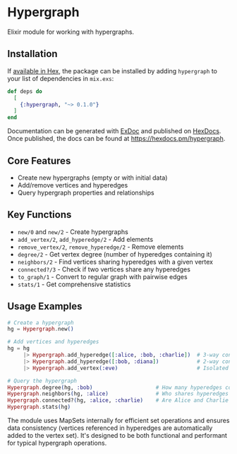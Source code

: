 # Hypergraph

Elixir module for working with hypergraphs.

## Installation

If [available in Hex](https://hex.pm/docs/publish), the package can be installed
by adding `hypergraph` to your list of dependencies in `mix.exs`:

```elixir
def deps do
  [
    {:hypergraph, "~> 0.1.0"}
  ]
end
```

Documentation can be generated with [ExDoc](https://github.com/elixir-lang/ex_doc)
and published on [HexDocs](https://hexdocs.pm). Once published, the docs can
be found at <https://hexdocs.pm/hypergraph>.

## Core Features

* Create new hypergraphs (empty or with initial data)
* Add/remove vertices and hyperedges
* Query hypergraph properties and relationships

## Key Functions

* `new/0` and `new/2` - Create hypergraphs
* `add_vertex/2`, `add_hyperedge/2` - Add elements
* `remove_vertex/2`, `remove_hyperedge/2` - Remove elements
* `degree/2` - Get vertex degree (number of hyperedges containing it)
* `neighbors/2` - Find vertices sharing hyperedges with a given vertex
* `connected?/3` - Check if two vertices share any hyperedges
* `to_graph/1` - Convert to regular graph with pairwise edges
* `stats/1` - Get comprehensive statistics

## Usage Examples

```elixir
# Create a hypergraph
hg = Hypergraph.new()

# Add vertices and hyperedges
hg = hg
     |> Hypergraph.add_hyperedge([:alice, :bob, :charlie])  # 3-way connection
     |> Hypergraph.add_hyperedge([:bob, :diana])            # 2-way connection
     |> Hypergraph.add_vertex(:eve)                         # Isolated vertex

# Query the hypergraph
Hypergraph.degree(hg, :bob)                    # How many hyperedges contain Bob?
Hypergraph.neighbors(hg, :alice)               # Who shares hyperedges with Alice?
Hypergraph.connected?(hg, :alice, :charlie)    # Are Alice and Charlie connected?
Hypergraph.stats(hg)      
```

The module uses MapSets internally for efficient set operations and ensures data consistency
(vertices referenced in hyperedges are automatically added to the vertex set). It's designed
to be both functional and performant for typical hypergraph operations.